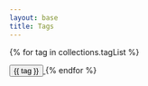 ```yaml
---
layout: base
title: Tags
---
```


{% for tag in collections.tagList %}

<span>
    <a href="/tags/{{ tag | slug }}"><button class="bg-white hover:bg-gray-100 text-gray-800 font-semibold py-2 px-4 border border-gray-400 rounded shadow mr-6 mb-4">
        {{ tag }}
    </button>
    </a>
</span>
{% endfor %}
